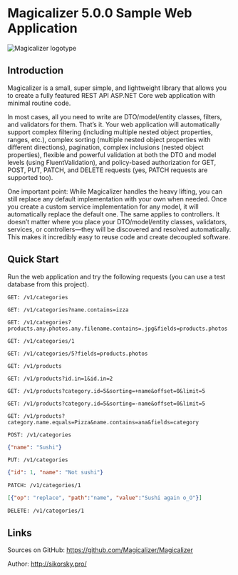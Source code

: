 # Magicalizer 5.0.0 Sample Web Application

![Magicalizer logotype](https://magicalizer.net/magicalizer_github_icon.png)

## Introduction

Magicalizer is a small, super simple, and lightweight library that allows you to create
a fully featured REST API ASP.NET Core web application with minimal routine code.

In most cases, all you need to write are DTO/model/entity classes, filters, and validators for them.
That’s it. Your web application will automatically support complex filtering
(including multiple nested object properties, ranges, etc.), complex sorting
(multiple nested object properties with different directions), pagination, complex inclusions
(nested object properties), flexible and powerful validation at both the DTO and model levels
(using FluentValidation), and policy-based authorization for GET, POST, PUT, PATCH,
and DELETE requests (yes, PATCH requests are supported too).

One important point: While Magicalizer handles the heavy lifting, you can still replace
any default implementation with your own when needed. Once you create
a custom service implementation for any model, it will automatically replace the default one.
The same applies to controllers. It doesn’t matter where you place your DTO/model/entity classes,
validators, services, or controllers—they will be discovered and resolved automatically.
This makes it incredibly easy to reuse code and create decoupled software.

## Quick Start

Run the web application and try the following requests (you can use a test database from this project).

```console
GET: /v1/categories
```

```console
GET: /v1/categories?name.contains=izza
```

```console
GET: /v1/categories?products.any.photos.any.filename.contains=.jpg&fields=products.photos
```

```console
GET: /v1/categories/1
```

```console
GET: /v1/categories/5?fields=products.photos
```

```console
GET: /v1/products
```

```console
GET: /v1/products?id.in=1&id.in=2
```

```console
GET: /v1/products?category.id=5&sorting=+name&offset=0&limit=5
```

```console
GET: /v1/products?category.id=5&sorting=-name&offset=0&limit=5
```

```console
GET: /v1/products?category.name.equals=Pizza&name.contains=ana&fields=category
```

```console
POST: /v1/categories
```

````json
{"name": "Sushi"}
````

```console
PUT: /v1/categories
```

````json
{"id": 1, "name": "Not sushi"}
````

```console
PATCH: /v1/categories/1
```

````json
[{"op": "replace", "path":"name", "value":"Sushi again o_O"}]
````

```console
DELETE: /v1/categories/1
```

## Links

Sources on GitHub: https://github.com/Magicalizer/Magicalizer

Author: http://sikorsky.pro/
